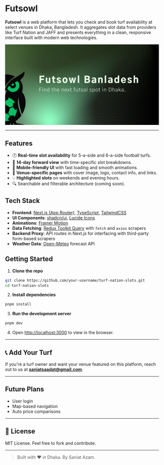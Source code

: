#  Futsowl

**Futsowl** is a web platform that lets you check and book turf availability at select venues in Dhaka, Bangladesh. It aggregates slot data from providers like Turf Nation and JAFF and presents everything in a clean, responsive interface built with modern web technologies.


![Futsowl interface](public/cover.png)

---

##  Features

- 🕐 **Real-time slot availability** for 5-a-side and 6-a-side football turfs.
- 📆 **14-day forward view** with time-specific slot breakdowns.
- 📱 **Mobile-friendly UI** with fast loading and smooth animations.
- 📍 **Venue-specific pages** with cover image, logo, contact info, and links.
- 💡 **Highlighted slots** on weekends and evening hours.
- 🔍 Searchable and filterable architecture (coming soon).

##  Tech Stack

- **Frontend**: [Next.js (App Router)](https://nextjs.org/), [TypeScript](https://www.typescriptlang.org/), [TailwindCSS](https://tailwindcss.com/)
- **UI Components**: [shadcn/ui](https://ui.shadcn.com/), [Lucide Icons](https://lucide.dev/)
- **Animations**: [Framer Motion](https://www.framer.com/motion/)
- **Data Fetching**: [Redux Toolkit Query](https://redux-toolkit.js.org/rtk-query/overview) with `fetch` and `axios` scrapers
- **Backend Proxy**: API routes in Next.js for interfacing with third-party form-based scrapers
- **Weather Data**: [Open-Meteo](https://open-meteo.com/) forecast API


## Getting Started

1. **Clone the repo**

```bash
git clone https://github.com/your-username/turf-nation-slots.git
cd turf-nation-slots
```

2. **Install dependencies**

```bash
pnpm install
```

3. **Run the development server**

```bash
pnpm dev
```

4. Open [http://localhost:3000](http://localhost:3000) to view in the browser.

---


## 📞 Add Your Turf

If you're a turf owner and want your venue featured on this platform, reach out to us at **saniatsaadat@gmail.com**.

---

## Future Plans

- User login
- Map-based navigation
- Auto price comparisons

---

## 📄 License

MIT License. Feel free to fork and contribute.

---

> Built with ❤️ in Dhaka. By Saniat Azam.
